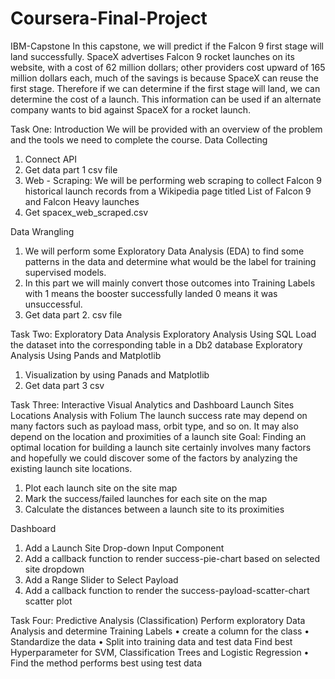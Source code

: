 # Coursera-Final-Project

IBM-Capstone
In this capstone, we will predict if the Falcon 9 first stage will land successfully. SpaceX advertises Falcon 9 rocket launches on its website, with a cost of 62 million dollars; other providers cost upward of 165 million dollars each, much of the savings is because SpaceX can reuse the first stage.
Therefore if we can determine if the first stage will land, we can determine the cost of a launch. This information can be used if an alternate company wants to bid against SpaceX for a rocket launch.

Task One: Introduction
We will be provided with an overview of the problem and the tools we need to complete the course.
Data Collecting
1.	Connect API
2.	Get data part 1 csv file
3.	Web - Scraping: We will be performing web scraping to collect Falcon 9 historical launch records from a Wikipedia page titled List of Falcon 9 and Falcon Heavy launches
4.	Get spacex_web_scraped.csv


Data Wrangling
1.	We will perform some Exploratory Data Analysis (EDA) to find some patterns in the data and determine what would be the label for training supervised models.
2.	In this part we will mainly convert those outcomes into Training Labels with 1 means the booster successfully landed 0 means it was unsuccessful.
3.	Get data part 2. csv file

   
Task Two: Exploratory Data Analysis
Exploratory Analysis Using SQL
Load the dataset into the corresponding table in a Db2 database
Exploratory Analysis Using Pands and Matplotlib
1.	Visualization by using Panads and Matplotlib
2.	Get data part 3 csv


Task Three: Interactive Visual Analytics and Dashboard
Launch Sites Locations Analysis with Folium
The launch success rate may depend on many factors such as payload mass, orbit type, and so on. It may also depend on the location and proximities of a launch site
Goal: Finding an optimal location for building a launch site certainly involves many factors and hopefully we could discover some of the factors by analyzing the existing launch site locations.
1.	Plot each launch site on the site map
2.	Mark the success/failed launches for each site on the map
3.	Calculate the distances between a launch site to its proximities


Dashboard
1.	Add a Launch Site Drop-down Input Component
2.	Add a callback function to render success-pie-chart based on selected site dropdown
3.	Add a Range Slider to Select Payload
4.	Add a callback function to render the success-payload-scatter-chart scatter plot


Task Four: Predictive Analysis (Classification)
Perform exploratory Data Analysis and determine Training Labels
•	create a column for the class
•	Standardize the data
•	Split into training data and test data
Find best Hyperparameter for SVM, Classification Trees and Logistic Regression
•	Find the method performs best using test data
